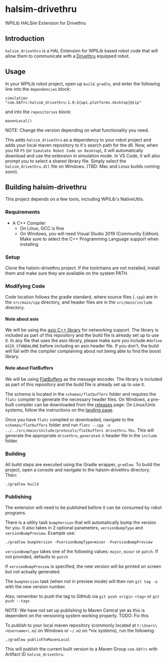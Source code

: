 # halsim-drivethru
WPILib HALSim Extension for Drivethru

## Introduction
`halsim_drivethru` is a HAL Extension for WPILib based robot code that will allow them to communicate with a [Drivethru](https://github.com/bb-frc-workshops/drivethru) equipped robot.

## Usage
In your WPILib robot project, open up `build.gradle`, and enter the following line into the `dependencies` block:

`simulation "com.bbfrc:halsim_drivethru:1.0:${wpi.platforms.desktop}@zip"`

and into the `repositories` block:

`mavenLocal()`

NOTE: Change the version depending on what functionality you need.

This adds `halsim_drivethru` as a dependency to your robot project and adds your local maven repository to it's search path for the dll. Now, when you hit `F5` (or `Simulate Robot Code on Desktop`), it will automatically download and use the extension in simulation mode. In VS Code, it will also prompt you to select a shared library file. Simply select the `halsim_drivethru.dll` file on Windows. (TBD: Mac and Linux builds coming soon).

## Building halsim-drivethru
This project depends on a few tools, including WPILib's NativeUtils.

### Requirements
- A C++ Compiler
    - On Linux, GCC is fine
    - On Windows, you will need Visual Studio 2019 (Community Edition). Make sure to select the C++ Programming Language support when installing

### Setup
Clone the halsim-drivethru project. If the toolchains are not installed, install them and make sure they are available on the system PATH.

### Modifying Code
Code location follows the gradle standard, where source files (`.cpp`) are in the `src/main/cpp` directory, and header files are in the `src/main/include` directory.

#### Note about asio
We will be using the [asio C++ library](https://think-async.com/Asio/) for networking support. The library is included as part of this repository and the build file is already set up to use it. In any file that uses the asio library, please make sure you include `#define ASIO_STANDALONE` before including an asio header file. If you don't, the build will fail with the compiler complaining about not being able to find the boost library.

#### Note about FlatBuffers
We will be using [FlatBuffers](https://github.com/google/flatbuffers) as the message encoder. The library is included as part of this repository and the build file is already set up to use it.

The schema is located in the `schemas/flatbuffers` folder and requires the `flatc` compiler to generate the necessary header files. On Windows, a pre-built compiler can be downloaded from the [releases](https://github.com/google/flatbuffers/releases) page. On Linux/Unix systems, follow the instructions on the [landing page](https://google.github.io/flatbuffers/flatbuffers_guide_building.html).

Once you have `flatc` compiled or downloaded, navigate to the `schemas/flatbuffers` folder and run `flatc --cpp -o ../../src/main/include/protocols/flatbuffers drivethru.fbs`. This will generate the appropriate `drivethru_generated.h` header file in the `include` folder.

### Building
All build steps are executed using the Gradle wrapper, `gradlew`. To build the project, open a console and navigate to the halsim-drivethru directory. Then:

`./gradlew build`

### Publishing
The extension will need to be published before it can be consumed by robot programs.

There is a utility task `bumpVersion` that will automatically bump the version for you. It also takes in 2 optional parameters, `versionBumpType` and `versionBumpPreview`. Example use:

`./gradlew bumpVersion -PversionBumpType=minor -PversionBumpPreview`

`versionBumpType` takes one of the following values: `major`, `minor` or `patch`. If not provided, defaults to `patch`

If `versionBumpPreview` is specified, the new version will be printed on screen but not actually generated.

The `bumpVersion` task (when not in preview mode) will then run `git tag -a` with the new version number.

Also, remember to push the tag to GitHub via `git push origin <tag>` or `git push --tags`

NOTE: We have not set up publishing to Maven Central yet as this is dependent on the versioning system working properly. TODO: Fix this

To publish to your local maven repository (commonly located at `C:\Users\<Username>\.m2` on Windows or `~/.m2` on *nix systems), run the following:

`./gradlew publishToMavenLocal`

This will publish the current built version to a Maven Group `com.bbfrc` with Artifact ID `halsim_drivethru`.
